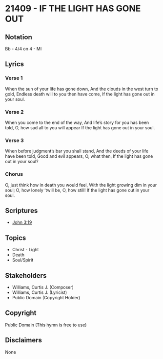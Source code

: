 # 21409 - IF THE LIGHT HAS GONE OUT

## Notation

Bb - 4/4 on 4 - MI

## Lyrics

### Verse 1

When the sun of your life has gone down, And the clouds in the west turn to gold, Endless death will to you then have come, If the light has gone out in your soul.

### Verse 2

When you come to the end of the way, And life’s story for you has been told, O, how sad all to you will appear If the light has gone out in your soul.

### Verse 3

When before judgment’s bar you shall stand, And the deeds of your life have been told, Good and evil appears, O, what then, If the light has gone out in your soul? 

### Chorus

O, just think how in death you would feel, With the light growing dim in your soul; O, how lonely ’twill be, O, how still! If the light has gone out in your soul.


## Scriptures

- [John 3:19](https://www.biblegateway.com/passage/?search=John%203%3A19)

## Topics

- Christ - Light
- Death
- Soul/Spirit

## Stakeholders

- Williams, Curtis J. (Composer)
- Williams, Curtis J. (Lyricist)
- Public Domain (Copyright Holder)

## Copyright

Public Domain
(This hymn is free to use)

## Disclaimers

None

